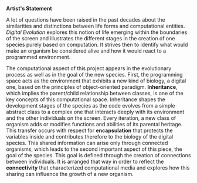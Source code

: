 **Artist's Statement**

A lot of questions have been raised in the past decades about the similarities and distinctions between life forms and computational entities. *Digital Evolution* explores this notion of life emerging within the boundaries of the screen and illustrates the different stages in the creation of one species purely based on computation. It strives then to identify what would make an organism be considered alive and how it would react to a programmed environment. 

The computational aspect of this project appears in the evolutionary process as well as in the goal of the new species. First, the programming space acts as the environment that exhibits a new kind of biology, a digital one, based on the principles of object-oriented paradigm. **Inheritance**, which implies the parent/child relationship between classes, is one of the key concepts of this computational space. Inheritance shapes the development stages of the species as the code evolves from a simple abstract class to a complex one that interacts deeply with its environment and the other individuals on the screen. Every iteration, a new class of organism adds or modifies functions and abilities of its parental heritage. This transfer occurs with respect for **encapsulation** that protects the variables inside and contributes therefore to the biology of the digital species. This shared information can arise only through connected organisms, which leads to the second important aspect of this piece, the goal of the species. This goal is defined through the creation of connections between individuals. It is arranged that way in order to reflect the **connectivity** that characterized computational media and explores how this sharing can influence the growth of a new organism.



